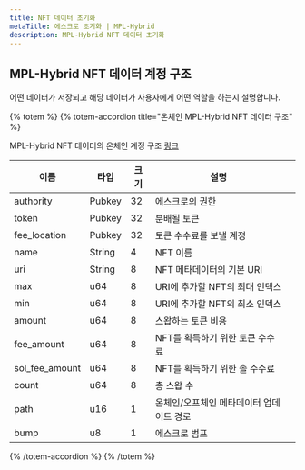 ```yaml
---
title: NFT 데이터 초기화
metaTitle: 에스크로 초기화 | MPL-Hybrid
description: MPL-Hybrid NFT 데이터 초기화
---
```


## MPL-Hybrid NFT 데이터 계정 구조

어떤 데이터가 저장되고 해당 데이터가 사용자에게 어떤 역할을 하는지 설명합니다.

{% totem %}
{% totem-accordion title="온체인 MPL-Hybrid NFT 데이터 구조" %}

MPL-Hybrid NFT 데이터의 온체인 계정 구조 [링크](https://github.com/metaplex-foundation/mpl-hybrid/blob/main/programs/mpl-hybrid/src/state/nft_data.rs)

| 이름           | 타입   | 크기 | 설명                                      |     |
| -------------- | ------ | ---- | ----------------------------------------- | --- |
| authority      | Pubkey | 32   | 에스크로의 권한                           |     |
| token          | Pubkey | 32   | 분배될 토큰                               |     |
| fee_location   | Pubkey | 32   | 토큰 수수료를 보낼 계정                   |     |
| name           | String | 4    | NFT 이름                                  |     |
| uri            | String | 8    | NFT 메타데이터의 기본 URI                 |     |
| max            | u64    | 8    | URI에 추가할 NFT의 최대 인덱스            |     |
| min            | u64    | 8    | URI에 추가할 NFT의 최소 인덱스            |     |
| amount         | u64    | 8    | 스왑하는 토큰 비용                        |     |
| fee_amount     | u64    | 8    | NFT를 획득하기 위한 토큰 수수료           |     |
| sol_fee_amount | u64    | 8    | NFT를 획득하기 위한 솔 수수료             |     |
| count          | u64    | 8    | 총 스왑 수                                |     |
| path           | u16    | 1    | 온체인/오프체인 메타데이터 업데이트 경로  |     |
| bump           | u8     | 1    | 에스크로 범프                             |     |

{% /totem-accordion %}
{% /totem %}